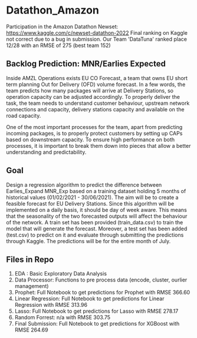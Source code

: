 # Datathon_Amazon
Participation in the Amazon Datathon Newset: https://www.kaggle.com/c/newset-datathon-2022
Final ranking on Kaggle not correct due to a bug in submission. Our Team 'DataTuna' ranked place 12/28 with an RMSE of 275 (best team 152)

## Backlog Prediction: MNR/Earlies Expected
Inside AMZL Operations exists EU CO Forecast, a team that owns EU short term planning Out for Delivery (OFD) volume forecast. In a few words, the team predicts how many packages will arrive at Delivery Stations, so operation capacity can be adjusted accordingly. To properly deliver the task, the team needs to understand customer behaviour, upstream network connections and capacity, delivery stations capacity and available on the road capacity.

One of the most important processes for the team, apart from predicting incoming packages, is to properly protect customers by setting up CAPs based on downstream capacity. To ensure high performance on both processes, it is important to break them down into pieces that allow a better understanding and predictability.

## Goal
Design a regression algorithm to predict the difference between Earlies_Expand MNR_Exp based on a training dataset holding 5 months of historical values (01/02/2021 - 30/06/2021). The aim will be to create a feasible forecast for EU Delivery Stations. Since this algorithm will be implemented on a daily basis, it should be day of week aware. This means that the seasonality of the two forecasted outputs will affect the behaviour of the network.
A train set has been provided (train_data.csv) to train the model that will generate the forecast. Moreover, a test set has been added (test.csv) to predict on it and evaluate through submitting the predictions through Kaggle. The predictions will be for the entire month of July.

## Files in Repo
1. EDA : Basic Exploratory Data Analysis
2. Data Processor: Functions to pre process data (encode, cluster, ourlier management)
3. Prophet: Full Notebook to get predictions for Prophet with RMSE 366.60
4. Linear Regression: Full Notebook to get predictions for Linear Regression with RMSE 313.96
5. Lasso: Full Notebook to get predictions for Lasso with RMSE 278.17
6. Random Forrest: n/a with RMSE 303.75
7. Final Submission: Full Notebook to get predictions for XGBoost with RMSE 264.69
